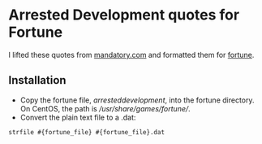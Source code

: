 # Arrested Development quotes for Fortune

I lifted these quotes from [mandatory.com](http://www.mandatory.com/2013/05/22/the-100-greatest-quotes-from-arrested-development/) and formatted them for [fortune](https://en.wikipedia.org/wiki/Fortune_\(Unix\)).

## Installation

* Copy the fortune file, *arresteddevelopment*, into the fortune directory. On CentOS, the path is */usr/share/games/fortune/*.
* Convert the plain text file to a .dat:
```
strfile #{fortune_file} #{fortune_file}.dat
```
